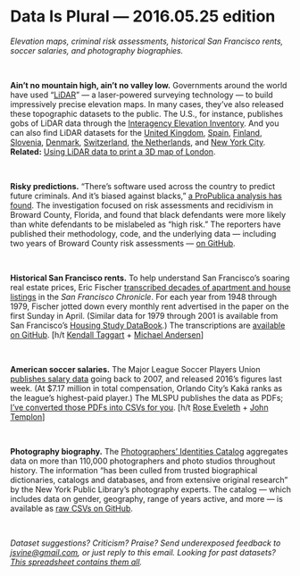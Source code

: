 Data Is Plural — 2016.05.25 edition
===================================

*Elevation maps, criminal risk assessments, historical San Francisco rents, soccer salaries, and photography biographies.*

&nbsp;

**Ain’t no mountain high, ain’t no valley low.** Governments around the world have used “[LiDAR](https://en.wikipedia.org/wiki/Lidar)” — a laser-powered surveying technology — to build impressively precise elevation maps. In many cases, they’ve also released these topographic datasets to the public. The U.S., for instance, publishes gobs of LiDAR data through the [Interagency Elevation Inventory](https://coast.noaa.gov/inventory/). And you can also find LiDAR datasets for the [United Kingdom](https://environmentagency.blog.gov.uk/2015/09/18/laser-surveys-light-up-open-data/), [Spain](http://pnoa.ign.es/presentacion), [Finland](http://www.maanmittauslaitos.fi/en/professionals/topographic-data/remote-sensing/laser-scanning), [Slovenia](http://evode.arso.gov.si/indexd022.html?q=node/12), [Denmark](http://rapidlasso.com/2014/05/15/lasmoons-asger-s-petersen/), [Switzerland](http://www.swisstopo.admin.ch/internet/swisstopo/en/home/products/height.html), [the Netherlands](http://www.ahn.nl/index.html), and [New York City](https://data.cityofnewyork.us/City-Government/1-foot-Digital-Elevation-Model-DEM-/dpc8-z3jc). **Related:** [Using LiDAR data to print a 3D map of London](http://www.aeracode.org/2016/5/16/hello-london-rising/).

&nbsp;

**Risky predictions.** “There’s software used across the country to predict future criminals. And it’s biased against blacks,” [a ProPublica analysis has found](https://www.propublica.org/article/machine-bias-risk-assessments-in-criminal-sentencing). The investigation focused on risk assessments and recidivism in Broward County, Florida, and found that black defendants were more likely than white defendants to be mislabeled as “high risk.” The reporters have published their methodology, code, and the underlying data — including two years of Broward County risk assessments — [on GitHub](https://github.com/propublica/compas-analysis).

&nbsp;

**Historical San Francisco rents.** To help understand San Francisco’s soaring real estate prices, Eric Fischer [transcribed decades of apartment and house listings](https://experimental-geography.blogspot.com/2016/05/employment-construction-and-cost-of-san.html) in the *San Francisco Chronicle*. For each year from 1948 through 1979, Fischer jotted down every monthly rent advertised in the paper on the first Sunday in April. (Similar data for 1979 through 2001 is available from San Francisco’s [Housing Study DataBook](http://sfrb.org/san-francisco-housing-study-databook).) The transcriptions are [available on GitHub](https://github.com/ericfischer/housing-inventory/). [h/t [Kendall Taggart](https://twitter.com/KendallTTaggart/status/732737115205701633) + [Michael Andersen](https://medium.com/@andersem/a-guy-just-transcribed-30-years-of-for-rent-ads-heres-what-it-taught-us-about-sf-housing-prices-bd61fd0e4ef9#.spmzmbb6r)]

&nbsp;

**American soccer salaries.** The Major League Soccer Players Union [publishes salary data](https://www.mlsplayers.org/salary_info.html) going back to 2007, and released 2016’s figures last week. (At $7.17 million in total compensation, Orlando City’s Kaká ranks as the league’s highest-paid player.) The MLSPU publishes the data as PDFs; [I’ve converted those PDFs into CSVs for you](https://github.com/data-is-plural/mls-salaries). [h/t [Rose Eveleth](https://twitter.com/roseveleth/status/733311382679130112) + [John Templon](https://twitter.com/jtemplon)]

&nbsp;

**Photography biography.** The [Photographers’ Identities Catalog](http://pic.nypl.org/) aggregates data on more than 110,000 photographers and photo studios throughout history. The information “has been culled from trusted biographical dictionaries, catalogs and databases, and from extensive original research” by the New York Public Library’s photography experts. The catalog — which includes data on gender, geography, range of years active, and more — is available as [raw CSVs on GitHub](https://github.com/NYPL/pic-data).

&nbsp;

*Dataset suggestions? Criticism? Praise? Send underexposed feedback to <jsvine@gmail.com>, or just reply to this email. Looking for past datasets? [This spreadsheet contains them all](https://docs.google.com/spreadsheets/d/1wZhPLMCHKJvwOkP4juclhjFgqIY8fQFMemwKL2c64vk).*